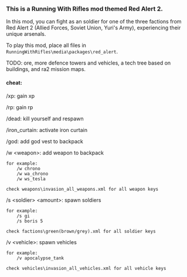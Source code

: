 ### This is a Running With Rifles mod themed Red Alert 2. 

In this mod, you can fight as an soldier for one of the three factions from Red Alert 2 (Allied Forces, Soviet Union, Yuri's Army), experiencing their unique arsenals.

To play this mod, place all files in `RunningWithRifles\media\packages\red_alert`.

TODO: ore, more defence towers and vehicles, a tech tree based on buildings, and ra2 mission maps.

#### cheat:

/xp: gain xp

/rp: gain rp

/dead: kill yourself and respawn

/iron_curtain: activate iron curtain

/god: add god vest to backpack

/w &lt;weapon>: add weapon to backpack

    for example:
        /w chrono
        /w wa_chrono
        /w ws_tesla

    check weapons\invasion_all_weapons.xml for all weapon keys

/s &lt;soldier> &lt;amount>: spawn soldiers

    for example:
        /s gi
        /s boris 5

    check factions\green(brown/grey).xml for all soldier keys

/v &lt;vehicle>: spawn vehicles

    for example:
        /v apocalypse_tank

    check vehicles\invasion_all_vehicles.xml for all vehicle keys

